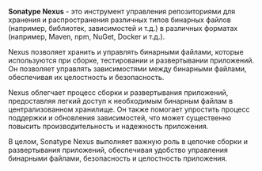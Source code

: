 **Sonatype Nexus** - это инструмент управления репозиториями для хранения и распространения различных типов бинарных файлов (например, библиотек, зависимостей и т.д.) в различных форматах (например, Maven, npm, NuGet, Docker и т.д.).

Nexus позволяет хранить и управлять бинарными файлами, которые используются при сборке, тестировании и развертывании приложений. Он позволяет управлять зависимостями между бинарными файлами, обеспечивая их целостность и безопасность.

Nexus облегчает процесс сборки и развертывания приложений, предоставляя легкий доступ к необходимым бинарным файлам в централизованном хранилище. Он также помогает упростить процесс поддержки и обновления зависимостей, что может существенно повысить производительность и надежность приложения.

В целом, Sonatype Nexus выполняет важную роль в цепочке сборки и развертывания приложений, обеспечивая удобство управления бинарными файлами, безопасность и целостность приложения.

